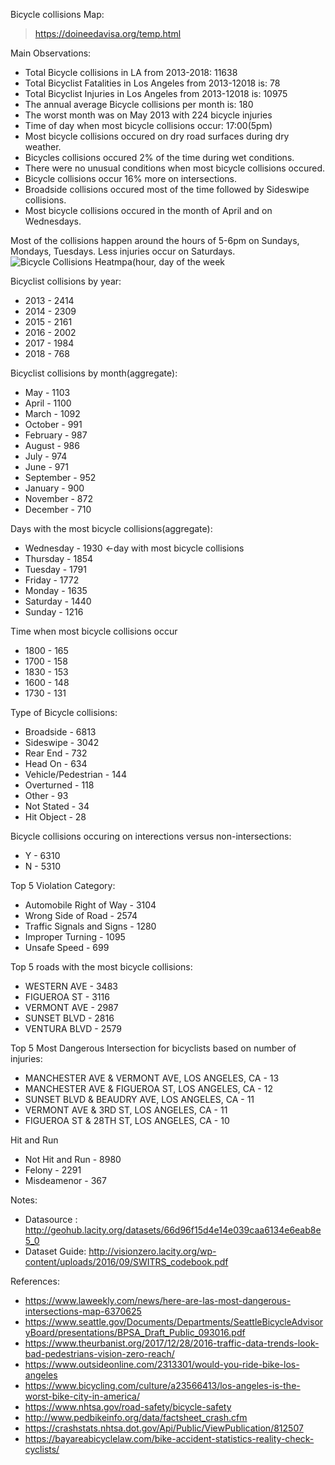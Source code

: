 Bicycle collisions Map: 
>https://doineedavisa.org/temp.html

Main Observations:
- Total Bicycle collisions in LA from 2013-2018: 11638
- Total Bicyclist Fatalities in Los Angeles from 2013-12018 is: 78
- Total Bicyclist Injuries in Los Angeles from 2013-12018 is: 10975
- The annual average Bicycle collisions per month is: 180
- The worst month was on May 2013 with 224 bicycle injuries
- Time of day when most bicycle collisions occur: 17:00(5pm)
- Most bicycle collisions occured on dry road surfaces during dry weather. 
- Bicycles collisions occured 2% of the time during wet conditions. 
- There were no unusual conditions when most bicycle collisions occured.
- Bicycle collisions occur 16% more on intersections.
- Broadside collisions occured most of the time followed by Sideswipe collisions.
- Most bicycle collisions occured in the month of April and on Wednesdays.

Most of the collisions happen around the hours of 5-6pm on Sundays, Mondays, Tuesdays. Less injuries occur on Saturdays.
![Bicycle Collisions Heatmpa(hour, day of the week](https://github.com/nonoumasy/Bicyclist-Collisions-in-Los-Angeles-2013-2018/blob/master/la_bike.png)


Bicyclist collisions by year: 
- 2013    - 2414 
- 2014    - 2309
- 2015    - 2161
- 2016    - 2002
- 2017    - 1984
- 2018    -  768

Bicyclist collisions by month(aggregate): 
- May          - 1103
- April        - 1100
- March        - 1092
- October      -  991
- February     -  987
- August       -  986
- July         -  974
- June         -  971
- September    -  952
- January      -  900
- November     -  872
- December     -  710

Days with the most bicycle collisions(aggregate):
- Wednesday    - 1930 <-day with most bicycle collisions
- Thursday     - 1854
- Tuesday      - 1791
- Friday       - 1772
- Monday       - 1635
- Saturday     - 1440
- Sunday       - 1216

Time when most bicycle collisions occur
- 1800    - 165
- 1700    - 158
- 1830    - 153
- 1600    - 148
- 1730    - 131

Type of Bicycle collisions:
- Broadside            - 6813
- Sideswipe            - 3042
- Rear End             -  732
- Head On              -  634
- Vehicle/Pedestrian   -  144
- Overturned           -  118
- Other                -   93
- Not Stated           -   34
- Hit Object           -   28

Bicycle collisions occuring on interections versus non-intersections:
- Y    - 6310
- N    - 5310

Top 5 Violation Category:
- Automobile Right of Way                                       - 3104
- Wrong Side of Road                                            - 2574
- Traffic Signals and Signs                                     - 1280
- Improper Turning                                              - 1095
- Unsafe Speed                                                  -  699

Top 5 roads with the most bicycle collisions:
- WESTERN AVE      - 3483
- FIGUEROA ST      - 3116
- VERMONT AVE      - 2987
- SUNSET BLVD      - 2816
- VENTURA BLVD     - 2579

Top 5 Most Dangerous Intersection for bicyclists based on number of injuries:
- MANCHESTER AVE & VERMONT AVE, LOS ANGELES, CA    - 13
- MANCHESTER AVE & FIGUEROA ST, LOS ANGELES, CA    - 12
- SUNSET BLVD & BEAUDRY AVE, LOS ANGELES, CA       - 11
- VERMONT AVE & 3RD ST, LOS ANGELES, CA            - 11
- FIGUEROA ST & 28TH ST, LOS ANGELES, CA           - 10

Hit and Run
- Not Hit and Run   - 8980
- Felony            - 2291
- Misdeamenor       -  367



Notes:
- Datasource : http://geohub.lacity.org/datasets/66d96f15d4e14e039caa6134e6eab8e5_0
- Dataset Guide: http://visionzero.lacity.org/wp-content/uploads/2016/09/SWITRS_codebook.pdf

References:
- https://www.laweekly.com/news/here-are-las-most-dangerous-intersections-map-6370625
- https://www.seattle.gov/Documents/Departments/SeattleBicycleAdvisoryBoard/presentations/BPSA_Draft_Public_093016.pdf
- https://www.theurbanist.org/2017/12/28/2016-traffic-data-trends-look-bad-pedestrians-vision-zero-reach/
- https://www.outsideonline.com/2313301/would-you-ride-bike-los-angeles
- https://www.bicycling.com/culture/a23566413/los-angeles-is-the-worst-bike-city-in-america/
- https://www.nhtsa.gov/road-safety/bicycle-safety
- http://www.pedbikeinfo.org/data/factsheet_crash.cfm
- https://crashstats.nhtsa.dot.gov/Api/Public/ViewPublication/812507
- https://bayareabicyclelaw.com/bike-accident-statistics-reality-check-cyclists/

